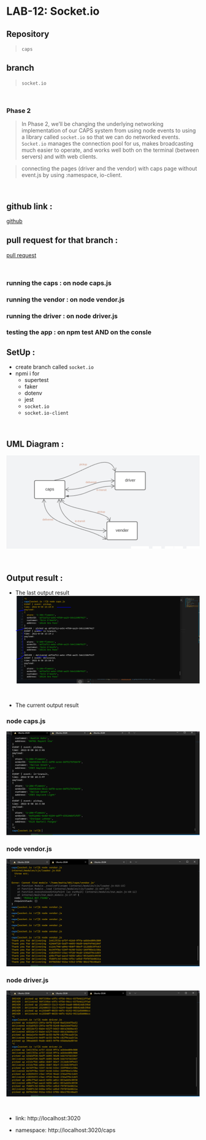 # LAB-12: Socket.io

## Repository

> `caps`

## branch

> `socket.io`

<br>

### Phase 2

> In Phase 2, we’ll be changing the underlying networking implementation of our CAPS system from using node events to using a library called `socket.io` so that we can do networked events. `Socket.io` manages the connection pool for us, makes broadcasting much easier to operate, and works well both on the terminal (between servers) and with web clients.

> connecting the pages (driver and the vendor) with caps page without event.js by using :namespace, io-client.

<br>

## github link :

[github](https://github.com/mr-atta/caps)

## pull request for that branch :

[pull request](https://github.com/mr-atta/caps/compare/Socket.io?expand=1)

<br>

### running the caps : on **node caps.js**

### running the vendor : on **node vendor.js**

### running the driver : on **node driver.js**

### testing the app : on **npm test** AND on the consle

## SetUp :

- create branch called `socket.io`
- npmi i for
  - supertest
  - faker
  - dotenv
  - jest
  - `socket.io`
  - `socket.io-client`

<br>

## UML Diagram :

![UML](./img12/w-lab-12.PNG)

<br>

## Output result :

- The last output result
  ![0](./img12/output-lab11-12.PNG)

<br>

- The current output result

### **node caps.js**

![1](./img12/lab12-1.PNG)

### **node vendor.js**

![2](./img12/lab12-2.PNG)

### **node driver.js**

![3](./img12/lab12-3.PNG)

<br>

- link: http://localhost:3020

- namespace: http://localhost:3020/caps
